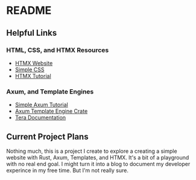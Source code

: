 # README
## Helpful Links
### HTML, CSS, and HTMX Resources
- [HTMX Website](https://htmx.org/)
- [Simple CSS](https://github.com/kevquirk/simple.css/wiki/Getting-Started-With-Simple.css)
- [HTMX Tutorial](https://www.sitepoint.com/htmx-introduction/)

### Axum, and Template Engines
- [Simple Axum Tutorial](https://codingbabble.com/posts/how-to-create-an-axum-server/)
- [Axum Template Engine Crate](https://github.com/Altair-Bueno/axum-template)
- [Tera Documentation](https://github.com/Keats/tera)

## Current Project Plans
Nothing much, this is a project I create to explore a creating a simple website
with Rust, Axum, Templates, and HTMX. It's a bit of a playground with no real
end goal. I might turn it into a blog to document my developer experince in
my free time. But I'm not really sure.